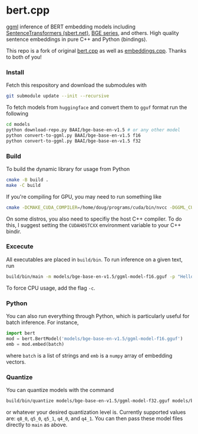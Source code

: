 # bert.cpp

[ggml](https://github.com/ggerganov/ggml) inference of BERT embedding models including [SentenceTransformers (sbert.net)](https://sbert.net/), [BGE series](https://huggingface.co/BAAI/bge-base-en-v1.5), and others. High quality sentence embeddings in pure C++ and Python (bindings).

This repo is a fork of original [bert.cpp](https://github.com/skeskinen/bert.cpp) as well as [embeddings.cpp](https://github.com/xyzhang626/embeddings.cpp). Thanks to both of you!

### Install

Fetch this respository and download the submodules with
```sh
git submodule update --init --recursive
```

To fetch models from `huggingface`  and convert them to `gguf` format run the following
```sh
cd models
python download-repo.py BAAI/bge-base-en-v1.5 # or any other model
python convert-to-ggml.py BAAI/bge-base-en-v1.5 f16
python convert-to-ggml.py BAAI/bge-base-en-v1.5 f32
```

### Build

To build the dynamic library for usage from Python
```sh
cmake -B build .
make -C build
```

If you're compiling for GPU, you may need to run something like
```sh
cmake -DCMAKE_CUDA_COMPILER=/home/doug/programs/cuda/bin/nvcc -DGGML_CUBLAS=ON -B build .
```

On some distros, you also need to specifiy the host C++ compiler. To do this, I suggest setting the `CUDAHOSTCXX` environment variable to your C++ bindir.

### Excecute

All executables are placed in `build/bin`. To run inference on a given text, run
```sh
build/bin/main -m models/bge-base-en-v1.5/ggml-model-f16.gguf -p "Hello world"
```
To force CPU usage, add the flag `-c`.

### Python

You can also run everything through Python, which is particularly useful for batch inference. For instance,
```python
import bert
mod = bert.BertModel('models/bge-base-en-v1.5/ggml-model-f16.gguf')
emb = mod.embed(batch)
```
where `batch` is a list of strings and `emb` is a `numpy` array of embedding vectors.

### Quantize

You can quantize models with the command
```sh
build/bin/quantize models/bge-base-en-v1.5/ggml-model-f32.gguf models/bge-base-en-v1.5/ggml-model-q8_0.gguf q8_0
```
or whatever your desired quantization level is. Currently supported values are: `q8_0`, `q5_0`, `q5_1`, `q4_0`, and `q4_1`. You can then pass these model files directly to `main` as above.
